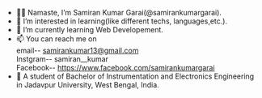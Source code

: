 - 🙏🏼 Namaste, I’m Samiran Kumar Garai(@samirankumargarai).
- 👀 I’m interested in learning(like different techs, languages,etc.).
- 🌱 I’m currently learning Web Developement.
- 📫 You can reach me on <br> email-- samirankumar13@gmail.com <br> Instgram-- samiran__kumar <br> Facebook-- https://www.facebook.com/samirankumargarai
- 🏫 A student of Bachelor of Instrumentation and Electronics Engineering in Jadavpur University, West Bengal, India.

<!---
samirankumargarai/samirankumargarai is a ✨ special ✨ repository because its `README.md` (this file) appears on your GitHub profile.
You can click the Preview link to take a look at your changes.
--->
